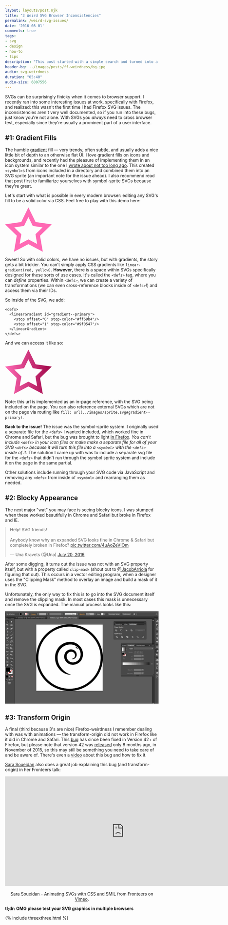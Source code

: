 ```yaml
---
layout: layouts/post.njk
title: "3 Weird SVG Browser Inconsistencies"
permalink: /weird-svg-issues/
date: '2016-08-01'
comments: true
tags:
- svg
- design
- how-to
- tips
description: "This post started with a simple search and turned into a trove of undocumented knowledge I discovered about finicky cross-browser SVG properties."
header-bg: ../images/posts/ff-weirdness/bg.jpg
audio: svg-weirdness
duration: "05:40"
audio-size: 6807556
---
```


SVGs can be surprisingly finicky when it comes to browser support. I recently ran into some interesting issues at work, specifically with Firefox, and realized: this wasn't the first time I had Firefox SVG issues. The inconsistencies aren't very well documented, so if you run into these bugs, just know you're not alone. <a class="twitter-share">With SVGs you *always* need to cross browser test</a>, especially since they're usually a prominent part of a user interface.

## #1: Gradient Fills

The humble [gradient](https://developer.mozilla.org/en-US/docs/Web/SVG/Tutorial/Gradients) fill &mdash; very trendy, often subtle, and usually adds a nice little bit of depth to an otherwise flat UI. I love gradient fills on icons and backgrounds, and recently had the pleasure of implementing them in an icon system similar to the one I [wrote about not too long ago](/svg-icons). This created `<symbol>`s from icons included in a directory and combined them into an SVG sprite (an important note for the issue ahead). I also recommend read that post first to familiarize yourselves with symbol-sprite SVGs because they're great.

Let's start with what is possible in every modern browser: editing any SVG's fill to be a solid color via CSS. Feel free to play with this demo here:

<div class="row">
  <div class="third">
    <svg class="color-me-pink block-center" x="0px" y="0px" width="153px" height="145px" viewBox="0 0 153 145">
    <g>
      <path d="M123.8,145.5l-47.3-24.9l-47.3,24.9l9-52.7L0,55.6l52.9-7.7L76.5,0l23.6,47.9l52.9,7.7l-38.3,37.3L123.8,145.5z
         M76.5,104.9l28.7,15.1L99.7,88l23.2-22.6l-32.1-4.7L76.5,31.6L62.2,60.7l-32.1,4.7L53.3,88l-5.5,31.9L76.5,104.9z"/>
    </g>
    </svg>
  </div>

  <div class="two-third">
<style class="live-code" height: 200px;" contenteditable>
  .color-me-pink {
    fill: #ff69b4;
  }

</style>
  </div>
</div>

Sweet! So with solid colors, we have no issues, but with gradients, the story gets a bit trickier. You can't simply apply CSS gradients like `linear-gradient(red, yellow)`. **However**, there is a space within SVGs specifically designed for these sorts of use cases. It's called the `<defs>` tag, where you can *define* properties. Within `<defs>`, we can create a variety of transformations (we can even cross-reference blocks inside of `<defs>`!) and access them via their IDs.

So inside of the SVG, we add:

```
<defs>
  <linearGradient id="gradient--primary">
    <stop offset="0" stop-color="#ff69b4"/>
    <stop offset="1" stop-color="#9f0547"/>
  </linearGradient>
</defs>
```

And we can access it like so:

<div class="row">
  <div class="third">
    <svg class="color-me-gradient block-center" x="0px" y="0px" width="153px" height="145px" viewBox="0 0 153 145">
    <defs>
      <linearGradient id="gradient--primary">
        <stop offset="0" stop-color="#ff69b4"/>
        <stop offset="1" stop-color="#9f0547"/>
      </linearGradient>
    </defs>
    <g>
      <path d="M123.8,145.5l-47.3-24.9l-47.3,24.9l9-52.7L0,55.6l52.9-7.7L76.5,0l23.6,47.9l52.9,7.7l-38.3,37.3L123.8,145.5z
         M76.5,104.9l28.7,15.1L99.7,88l23.2-22.6l-32.1-4.7L76.5,31.6L62.2,60.7l-32.1,4.7L53.3,88l-5.5,31.9L76.5,104.9z"/>
    </g>
    </svg>
  </div>

  <div class="two-third">
<style class="live-code" height: 200px;" contenteditable>
  .color-me-gradient{
    fill: url(#gradient--primary);
  }

</style>
  </div>
</div>

Note: this url is implemented as an in-page reference, with the SVG being included on the page. You can also reference external SVGs which are not on the page via routing like `fill: url(../images/sprite.svg#gradient--primary)`.

**Back to the issue!** The issue was the symbol-sprite system. I originally used a separate file for the `<defs>` I wanted included, which worked fine in Chrome and Safari, but the bug was brought to light [in Firefox](http://stackoverflow.com/questions/12867704/svg-linear-gradient-does-not-work-in-firefox). *You can't include `<defs>` in your icon files or make make a separate file for all of your SVG `<defs>` because it will turn this file into a `<symbol>` with the `<defs>` inside of it.* The solution I came up with was to include a separate svg file for the `<defs>` that didn't run through the symbol sprite system and include it on the page in the same partial.

Other solutions include running through your SVG code via JavaScript and removing any `<defs>` from inside of `<symbol>` and rearranging them as needed.

## #2: Blocky Appearance

The next major "wat" you may face is seeing blocky icons. I was stumped when these worked beautifully in Chrome and Safari but broke in Firefox and IE.

<style>
  .twitter-tweet {
    margin: 1em auto;
  }
</style>

<blockquote class="twitter-tweet" data-lang="en"><p lang="en" dir="ltr">Help! SVG friends!<br><br>Anybody know why an expanded SVG looks fine in Chrome &amp; Safari but completely broken in Firefox? <a href="https://t.co/4uAoZeVIOm">pic.twitter.com/4uAoZeVIOm</a></p>&mdash; Una Kravets (@Una) <a href="https://twitter.com/Una/status/755614336278671360">July 20, 2016</a></blockquote>
<script async src="//platform.twitter.com/widgets.js" charset="utf-8"></script>

After some digging, it turns out the issue was not with an SVG property itself, but with a property called `clip-mask` (shout out to [@JacobArriola](https://twitter.com/JacobArriola) for figuring that out). This occurs in a vector editing program, when a designer uses the "Clipping Mask" method to overlay an image and build a mask of it in the SVG.

Unfortunately, the only way to fix this is to go into the SVG document itself and remove the clipping mask. In most cases this mask is unnecessary once the SVG is expanded. The manual process looks like this:

![ff-weirdness](../images/posts/ff-weirdness/clipmask.gif)

## #3: Transform Origin

A final (third because 3's are nice) Firefox-weirdness I remember dealing with was with animations &mdash; the transform-origin did not work in Firefox like it did in Chrome and Safari. This [bug](https://bugzilla.mozilla.org/show_bug.cgi?id=923193) has since been fixed in Version 42+ of Firefox, but please note that version 42 was [released](https://www.mozilla.org/en-US/firefox/42.0/releasenotes/) only 8 months ago, in November of 2015, so this may still be something you need to take care of and be aware of. There's even a [video](https://teamtreehouse.com/library/animating-svg-with-css/transitions-and-transforms/transform-origin-in-firefox) about this bug and how to fix it.

[Sara Soueidan](https://sarasoueidan.com/) also does a great job explaining this bug (and transform-origin) in her Fronteers talk:

<iframe src="https://player.vimeo.com/video/110569646" style="margin: 0 auto" width="780" height="360" frameborder="0" webkitallowfullscreen mozallowfullscreen allowfullscreen></iframe>
<p style="text-align:center"><a href="https://vimeo.com/110569646">Sara Soueidan - Animating SVGs with CSS and SMIL</a> from <a href="https://vimeo.com/fronteers">Fronteers</a> on <a href="https://vimeo.com">Vimeo</a>.</p>

**tl;dr: OMG please test your SVG graphics in multiple browsers**

{% include threexthree.html %}
